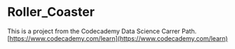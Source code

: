 # Roller_Coaster

This is a project from the Codecademy Data Science Carrer Path. [https://www.codecademy.com/learn](https://www.codecademy.com/learn)
